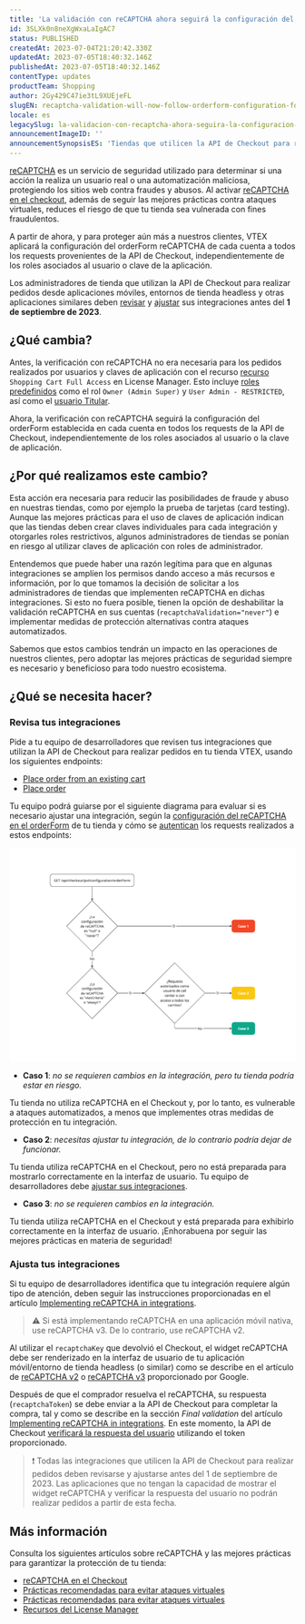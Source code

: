 ```yaml
---
title: 'La validación con reCAPTCHA ahora seguirá la configuración del orderForm en todos los requests'
id: 3SLXk0n8neXgWxaLaIgAC7
status: PUBLISHED
createdAt: 2023-07-04T21:20:42.330Z
updatedAt: 2023-07-05T18:40:32.146Z
publishedAt: 2023-07-05T18:40:32.146Z
contentType: updates
productTeam: Shopping
author: 2Gy429C47ie3tL9XUEjeFL
slugEN: recaptcha-validation-will-now-follow-orderform-configuration-for-all-requests
locale: es
legacySlug: la-validacion-con-recaptcha-ahora-seguira-la-configuracion-del-orderform-en
announcementImageID: ''
announcementSynopsisES: 'Tiendas que utilicen la API de Checkout para realizar pedidos deben revisar sus integraciones'
---
```


[reCAPTCHA](https://developers.vtex.com/docs/guides/recaptcha) es un servicio de seguridad utilizado para determinar si una acción la realiza un usuario real o una automatización maliciosa, protegiendo los sitios web contra fraudes y abusos. Al activar [reCAPTCHA en el checkout](https://help.vtex.com/es/tutorial/recaptcha-en-el-checkout--18Te3oDd7f4qcjKu9jhNzP), además de seguir las mejores prácticas contra ataques virtuales, reduces el riesgo de que tu tienda sea vulnerada con fines fraudulentos.

A partir de ahora, y para proteger aún más a nuestros clientes, VTEX aplicará la configuración del orderForm reCAPTCHA de cada cuenta a todos los requests provenientes de la API de Checkout, independientemente de los roles asociados al usuario o clave de la aplicación.

Los administradores de tienda que utilizan la API de Checkout para realizar pedidos desde aplicaciones móviles, entornos de tienda headless y otras aplicaciones similares deben
 [revisar](#revisa-tus-integraciones) y [ajustar](#ajusta-tus-integraciones) sus integraciones antes del __1 de septiembre de 2023__.

## ¿Qué cambia?

Antes, la verificación con reCAPTCHA no era necesaria para los pedidos realizados por usuarios y claves de aplicación con el recurso [recurso](https://help.vtex.com/es/tutorial/recursos-del-license-manager--3q6ztrC8YynQf6rdc6euk3) `Shopping Cart Full Access` en License Manager. Esto incluye [roles predefinidos](https://help.vtex.com/es/tutorial/roles-de-usuario-predefinidos--jGDurZKJHvHJS13LnO7Dy) como el rol `Owner (Admin Super)` y `User Admin - RESTRICTED`, así como el [usuario Titular](https://help.vtex.com/es/tutorial/que-es-el-usuario-titular--3oPr7YuIkEYqUGmEqIMSEy).

Ahora, la verificación con reCAPTCHA seguirá la configuración del orderForm establecida en cada cuenta en todos los requests de la API de Checkout, independientemente de los roles asociados al usuario o la clave de aplicación.

## ¿Por qué realizamos este cambio?

Esta acción era necesaria para reducir las posibilidades de fraude y abuso en nuestras tiendas, como por ejemplo la prueba de tarjetas (card testing). Aunque las mejores prácticas para el uso de claves de aplicación indican que las tiendas deben crear claves individuales para cada integración y otorgarles roles restrictivos, algunos administradores de tiendas se ponían en riesgo al utilizar claves de aplicación con roles de administrador. 

Entendemos que puede haber una razón legítima para que en algunas integraciones se amplíen los permisos dando acceso a más recursos e información, por lo que tomamos la decisión de solicitar a los administradores de tiendas que implementen reCAPTCHA en dichas integraciones. Si esto no fuera posible, tienen la opción de deshabilitar la validación reCAPTCHA en sus cuentas (`recaptchaValidation="never"`) e implementar medidas de protección alternativas contra ataques automatizados.

Sabemos que estos cambios tendrán un impacto en las operaciones de nuestros clientes, pero adoptar las mejores prácticas de seguridad siempre es necesario y beneficioso para todo nuestro ecosistema.

## ¿Qué se necesita hacer?

### Revisa tus integraciones

Pide a tu equipo de desarrolladores que revisen tus integraciones que utilizan la API de Checkout para realizar pedidos en tu tienda VTEX, usando los siguientes endpoints:

- [Place order from an existing cart](https://developers.vtex.com/docs/api-reference/checkout-api#post-/api/checkout/pub/orderForm/-orderFormId-/transaction)
- [Place order](https://developers.vtex.com/docs/api-reference/checkout-api#put-/api/checkout/pub/orders)

Tu equipo podrá guiarse por el siguiente diagrama para evaluar si es necesario ajustar una integración, según la [configuración del reCAPTCHA en el orderForm](https://developers.vtex.com/docs/api-reference/checkout-api#post-/api/checkout/pvt/configuration/orderForm) de tu tienda y cómo se [autentican](https://developers.vtex.com/docs/guides/authentication-overview) los requests realizados a estos endpoints:

![reCAPTCHA diagram](https://raw.githubusercontent.com/vtexdocs/help-center-content/refs/heads/main/docs/es/announcements/2023/validacion-con-recaptcha-seguira-la-configuracion-del-orderform-en-todos-los-requests_1.png)

- __Caso 1__: *no se requieren cambios en la integración, pero tu tienda podría estar en riesgo.*

Tu tienda no utiliza reCAPTCHA en el Checkout y, por lo tanto, es vulnerable a ataques automatizados, a menos que implementes otras medidas de protección en tu integración.

- __Caso 2__: *necesitas ajustar tu integración, de lo contrario podría dejar de funcionar.*

Tu tienda utiliza reCAPTCHA en el Checkout, pero no está preparada para mostrarlo correctamente en la interfaz de usuario. Tu equipo de desarrolladores debe [ajustar sus integraciones](#ajusta-tus-integraciones).

- __Caso 3__: *no se requieren cambios en la integración.*

Tu tienda utiliza reCAPTCHA en el Checkout y está preparada para exhibirlo correctamente en la interfaz de usuario. ¡Enhorabuena por seguir las mejores prácticas en materia de seguridad!

### Ajusta tus integraciones

Si tu equipo de desarrolladores identifica que tu integración requiere algún tipo de atención, deben seguir las instrucciones proporcionadas en el artículo [Implementing reCAPTCHA in integrations](https://developers.vtex.com/docs/guides/implementing-recaptcha-in-integrations).

> ⚠️ Si está implementando reCAPTCHA en una aplicación móvil nativa, use reCAPTCHA v3. De lo contrario, use reCAPTCHA v2.

Al utilizar el `recaptchaKey` que devolvió el Checkout, el widget reCAPTCHA debe ser renderizado en la interfaz de usuario de tu aplicación móvil/entorno de tienda headless (o similar) como se describe en el artículo de [reCAPTCHA v2](https://developers.google.com/recaptcha/docs/display?hl=es-419) o [reCAPTCHA v3](https://developers.google.com/recaptcha/docs/v3?hl=es-419) proporcionado por Google.

Después de que el comprador resuelva el reCAPTCHA, su respuesta (`recaptchaToken`) se debe enviar a la API de Checkout para completar la compra, tal y como se describe en la sección *Final validation* del artículo [Implementing reCAPTCHA in integrations](https://developers.vtex.com/docs/guides/implementing-recaptcha-in-integrations#final-validation). En este momento, la API de Checkout [verificará la respuesta del usuario](https://developers.google.com/recaptcha/docs/verify?hl=es-419) utilizando el token proporcionado.

> ❗ Todas las integraciones que utilicen la API de Checkout para realizar pedidos deben revisarse y ajustarse antes del 1 de septiembre de 2023. Las aplicaciones que no tengan la capacidad de mostrar el widget reCAPTCHA y verificar la respuesta del usuario no podrán realizar pedidos a partir de esta fecha.

## Más información

Consulta los siguientes artículos sobre reCAPTCHA y las mejores prácticas para garantizar la protección de tu tienda:

- [reCAPTCHA en el Checkout](https://help.vtex.com/es/tutorial/recaptcha-en-el-checkout--18Te3oDd7f4qcjKu9jhNzP)
- [Prácticas recomendadas para evitar ataques virtuales](https://help.vtex.com/es/tutorial/practicas-recomendadas-para-evitar-ataques-virtuales--191rpbF7UgrKapVCi1PCDE)
- [Prácticas recomendadas para evitar ataques virtuales](https://help.vtex.com/es/tutorial/buenas-practicas-claves-de-aplicacion--7b6nD1VMHa49aI5brlOvJm)
- [Recursos del License Manager](https://help.vtex.com/es/tutorial/recursos-del-license-manager--3q6ztrC8YynQf6rdc6euk3)

